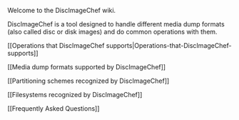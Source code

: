 Welcome to the DiscImageChef wiki.

DiscImageChef is a tool designed to handle different media dump formats (also called disc or disk images) and do common operations with them.

[[Operations that DiscImageChef supports|Operations-that-DiscImageChef-supports]]

[[Media dump formats supported by DiscImageChef]]

[[Partitioning schemes recognized by DiscImageChef]]

[[Filesystems recognized by DiscImageChef]]

[[Frequently Asked Questions]]